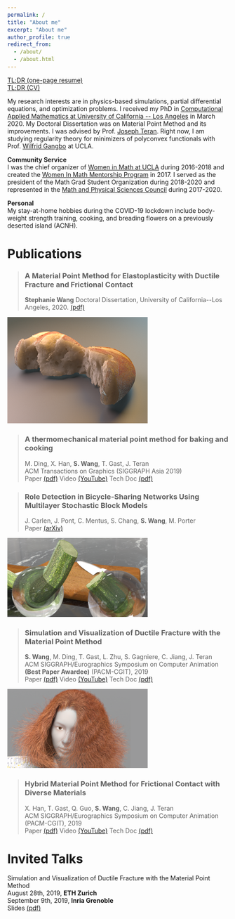 ```yaml
---
permalink: /
title: "About me"
excerpt: "About me"
author_profile: true
redirect_from: 
  - /about/
  - /about.html
---
```


[TL;DR (one-page resume)](/files/resume.pdf)   
[TL;DR (CV)](/files/cv.pdf)  

My research interests are in physics-based simulations, partial differential equations, and optimization problems. 
I received my PhD in [Computational Applied Mathematics at University of California -- Los Angeles](https://www.math.ucla.edu/research/cam) in March 2020. 
My Doctoral Dissertation was on Material Point Method and its improvements. I was advised by Prof. [Joseph Teran](https://www.math.ucla.edu/~jteran/). 
Right now, I am studying regularity theory for minimizers of polyconvex functionals with Prof. [Wilfrid Gangbo](https://www.math.ucla.edu/~wgangbo/) at UCLA. 

**Community Service**  
I was the chief organizer of [Women in Math at UCLA](https://www.math.ucla.edu/grad/women-in-math) during 2016-2018 and created the [Women In Math Mentorship Program](https://www.math.ucla.edu/grad/women-in-math-mentorship-program) in 2017. I served as the president of the Math Grad Student Organization during 2018-2020 and represented in the [Math and Physical Sciences Council](https://www.math.ucla.edu/~mpsc/math/) during 2017-2020.

**Personal**  
My stay-at-home hobbies during the COVID-19 lockdown include body-weight strength training, cooking, and breading flowers on a previously deserted island (ACNH).


Publications
======

> ### A Material Point Method for Elastoplasticity with Ductile Fracture and Frictional Contact
> **Stephanie Wang**
> Doctoral Dissertation, University of California--Los Angeles, 2020.
> [(pdf)](files/StephanieWang_dissertation_March2020.pdf)


![baking](/images/baking_cover.png)
> ### A thermomechanical material point method for baking and cooking
> M. Ding, X. Han, **S. Wang**, T. Gast, J. Teran  
> ACM Transactions on Graphics (SIGGRAPH Asia 2019)  
> Paper [(pdf)](files/baking_paper.pdf) Video [(YouTube)](https://www.youtube.com/watch?v=iBpolaB4DqA) Tech Doc [(pdf)](files/baking_tech_doc.pdf)

> ### Role Detection in Bicycle-Sharing Networks Using Multilayer Stochastic Block Models  
> J. Carlen, J. Pont, C. Mentus, S. Chang, **S. Wang**, M. Porter  
> Paper [(arXiv)](https://arxiv.org/abs/1908.09440) 

![fracture](/images/fracture_cover.png)
> ### Simulation and Visualization of Ductile Fracture with the Material Point Method
> **S. Wang**, M. Ding, T. Gast, L. Zhu, S. Gagniere, C. Jiang, J. Teran  
> ACM SIGGRAPH/Eurographics Symposium on Computer Animation **(Best Paper Awardee)** (PACM-CGIT), 2019  
> Paper [(pdf)](files/fracture_paper.pdf) Video [(YouTube)](https://www.youtube.com/watch?v=JsHeG0nk7JU) Tech Doc [(pdf)](files/fracture_tech_doc.pdf)

![hybrid](/images/hybrid_cover.png)
> ### Hybrid Material Point Method for Frictional Contact with Diverse Materials
> X. Han, T. Gast, Q. Guo, **S. Wang**, C. Jiang, J. Teran  
> ACM SIGGRAPH/Eurographics Symposium on Computer Animation (PACM-CGIT), 2019  
> Paper [(pdf)](files/hybrid_mpm_paper.pdf) Video [(YouTube)](https://www.youtube.com/watch?v=OQLYHusPAfw) Tech Doc [(pdf)](files/hybrid_tech_doc.pdf)


Invited Talks
======

Simulation and Visualization of Ductile Fracture with the Material Point Method  
August 28th, 2019, **ETH Zurich**  
September 9th, 2019, **Inria Grenoble**  
Slides [(pdf)](files/slides_20190828_ETHZ.pdf)


